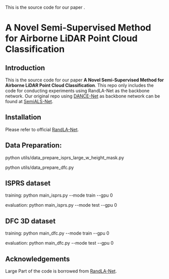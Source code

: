 This is the source code for our paper <b></b>.

# A Novel Semi-Supervised Method for Airborne LiDAR Point Cloud Classification


Introduction
------------
This is the source code for our paper **A Novel Semi-Supervised Method for Airborne LiDAR Point Cloud Classification**. This repo only includes the code for conducting experiments using RandLA-Net as the backbone network. Our original repo using [DANCE-Net](https://github.com/lixiang-ucas/DANCE-NET) as backbone network can be found at [SemiALS-Net](https://github.com/lixiang-ucas/SemiALS-Net).

## Installation
Please refer to official [RandLA-Net](https://github.com/QingyongHu/RandLA-Net).

## Data Preparation:

python utils/data_prepare_isprs_large_w_height_mask.py

python utils/data_prepare_dfc.py

## ISPRS dataset

training:
python main_isprs.py --mode train --gpu 0

evaluation:
python main_isprs.py --mode test --gpu 0


## DFC 3D dataset

training:
python main_dfc.py --mode train --gpu 0

evaluation:
python main_dfc.py --mode test --gpu 0

## Acknowledgements
Large Part of the code is borrowed from [RandLA-Net](https://github.com/QingyongHu/RandLA-Net).
